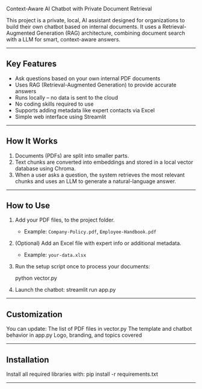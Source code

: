 Context-Aware AI Chatbot with Private Document Retrieval

This project is a private, local, AI assistant designed for organizations to build their own chatbot based on internal documents. It uses a Retrieval-Augmented Generation (RAG) architecture, combining document search with a LLM for smart, context-aware answers.

---
##  Key Features
-  Ask questions based on your own internal PDF documents
-  Uses RAG (Retrieval-Augmented Generation) to provide accurate answers
-  Runs locally – no data is sent to the cloud
-  No coding skills required to use
-  Supports adding metadata like expert contacts via Excel
-  Simple web interface using Streamlit

---
##  How It Works
1. Documents (PDFs) are split into smaller parts.
2. Text chunks are converted into embeddings and stored in a local vector database using Chroma.
3. When a user asks a question, the system retrieves the most relevant chunks and uses an LLM to generate a natural-language answer.

---
##  How to Use
1. Add your PDF files, to the project folder.
   - Example: `Company-Policy.pdf`, `Employee-Handbook.pdf`

2. (Optional) Add an Excel file with expert info or additional metadata.
   - Example: `your-data.xlsx`

3. Run the setup script once to process your documents:
   
   python vector.py

4. Launch the chatbot:
streamlit run app.py

---
## Customization
You can update:
    The list of PDF files in vector.py
    The template and chatbot behavior in app.py
    Logo, branding, and topics covered

---
## Installation
Install all required libraries with:
    pip install -r requirements.txt

---
## 


